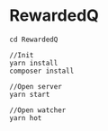 # RewardedQ
```
cd RewardedQ

//Init
yarn install
composer install

//Open server
yarn start

//Open watcher
yarn hot
```
